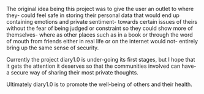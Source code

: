 The original idea being this project was to give the user an outlet to where they- 
could feel safe in storing their personal data that would end up containing emotions and private sentiment-
towards certain issues of theirs without the fear of being judged or constraint so they could show more of themselves-
where as other places such as in a book or through the word of mouth from friends either in real life or on the internet would not-
entirely bring up the same sense of security.

Currently the project diary1.0 is under-going its first stages, but I hope that it gets the attention it deserves so that the communities involved can have-
a secure way of sharing their most private thoughts.

Ultimately diary1.0 is to promote the well-being of others and their health.
